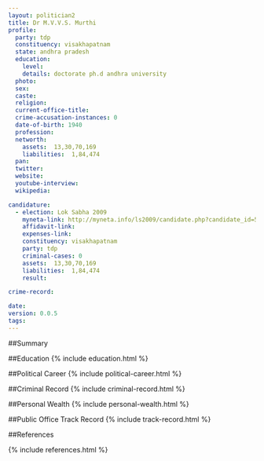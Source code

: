 ```yaml
---
layout: politician2
title: Dr M.V.V.S. Murthi
profile: 
  party: tdp
  constituency: visakhapatnam
  state: andhra pradesh
  education: 
    level: 
    details: doctorate ph.d andhra university
  photo: 
  sex: 
  caste: 
  religion: 
  current-office-title: 
  crime-accusation-instances: 0
  date-of-birth: 1940
  profession: 
  networth: 
    assets:  13,30,70,169
    liabilities:  1,84,474
  pan: 
  twitter: 
  website: 
  youtube-interview: 
  wikipedia: 

candidature: 
  - election: Lok Sabha 2009
    myneta-link: http://myneta.info/ls2009/candidate.php?candidate_id=581
    affidavit-link: 
    expenses-link: 
    constituency: visakhapatnam 
    party: tdp
    criminal-cases: 0
    assets:  13,30,70,169
    liabilities:  1,84,474
    result:  

crime-record: 

date: 
version: 0.0.5
tags: 
---
```

##Summary


##Education
{% include education.html %}


##Political Career
{% include political-career.html %}


##Criminal Record
{% include criminal-record.html %}


##Personal Wealth
{% include personal-wealth.html %}


##Public Office Track Record
{% include track-record.html %}


##References


{% include references.html %}